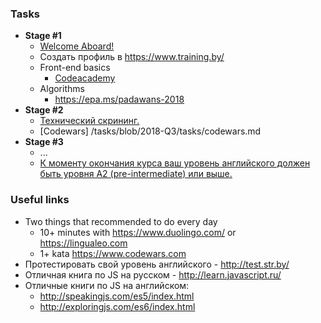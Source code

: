 ### Tasks

- **Stage #1**
  * [Welcome Aboard!](/tasks/welcome-aboard.md)
  * Создать профиль в https://www.training.by/
  * Front-end basics
    * [Codeacademy](/tasks/Codecademy_HTML_CSS_Course.md)
  * Algorithms
    * https://epa.ms/padawans-2018
- **Stage #2**
  * [Технический скрининг.](/tasks/technical-screening.md)
  * [Codewars] /tasks/blob/2018-Q3/tasks/codewars.md
- **Stage #3**
  * ...
  * [К моменту окончания курса ваш уровень английского должен быть уровня A2 (pre-intermediate) или выше.](https://github.com/rolling-scopes-school/tasks/blob/2017-Q3/tasks/english.md)
  
### Useful links
  * Two things that recommended to do every day
    * 10+ minutes with https://www.duolingo.com/ or https://lingualeo.com
    * 1+ kata https://www.codewars.com
  * Протестировать свой уровень английского - http://test.str.by/
  * Отличная книга по JS на русском - http://learn.javascript.ru/
  * Отличные книги по JS на английском:
     * http://speakingjs.com/es5/index.html
     * http://exploringjs.com/es6/index.html
